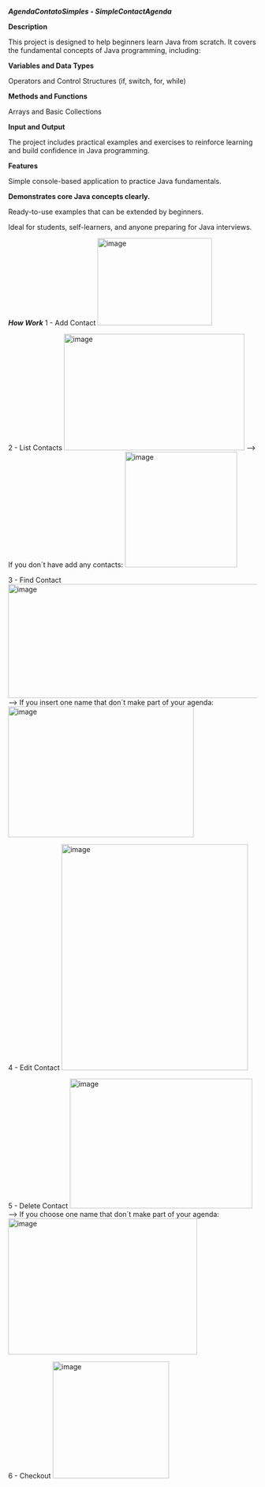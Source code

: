 ***AgendaContatoSimples - SimpleContactAgenda***


**Description**

This project is designed to help beginners learn Java from scratch. It covers the fundamental concepts of Java programming, including:

**Variables and Data Types**

Operators and Control Structures (if, switch, for, while)

**Methods and Functions**

Arrays and Basic Collections

**Input and Output**

The project includes practical examples and exercises to reinforce learning and build confidence in Java programming.

**Features**

Simple console-based application to practice Java fundamentals.

**Demonstrates core Java concepts clearly.**

Ready-to-use examples that can be extended by beginners.

Ideal for students, self-learners, and anyone preparing for Java interviews.

***How Work***
1 - Add Contact
<img width="232" height="177" alt="image" src="https://github.com/user-attachments/assets/1d1ac616-8dda-442b-9f5a-53315b776a61" />

2 - List Contacts
<img width="366" height="236" alt="image" src="https://github.com/user-attachments/assets/fee7a2c0-dd53-4179-8983-c30703a0c0d8" />
--> If you don´t have add any contacts:
 <img width="227" height="234" alt="image" src="https://github.com/user-attachments/assets/55ed2c2f-f01d-4859-a392-96c84d4a807d" />
 
3 - Find Contact
<img width="516" height="231" alt="image" src="https://github.com/user-attachments/assets/6d60194d-3d95-444f-8000-4b5dca9a8a30" />
--> If you insert one name that don´t make part of your agenda:
<img width="376" height="265" alt="image" src="https://github.com/user-attachments/assets/f13175c0-e281-45d8-826c-9b246b3564f0" />

4 - Edit Contact
<img width="378" height="458" alt="image" src="https://github.com/user-attachments/assets/40354ff6-24b1-43cf-b979-29856b807830" />

5 - Delete Contact
<img width="370" height="263" alt="image" src="https://github.com/user-attachments/assets/ff6ffbd3-52d7-4417-bf04-5f48e894111f" />
--> If you choose one name that don´t make part of your agenda:
<img width="383" height="276" alt="image" src="https://github.com/user-attachments/assets/62182c9a-056b-423e-bfdd-783807bb2774" />

6 - Checkout
<img width="236" height="237" alt="image" src="https://github.com/user-attachments/assets/f2cdd5a7-6645-4333-bec4-856c12adacc8" />








